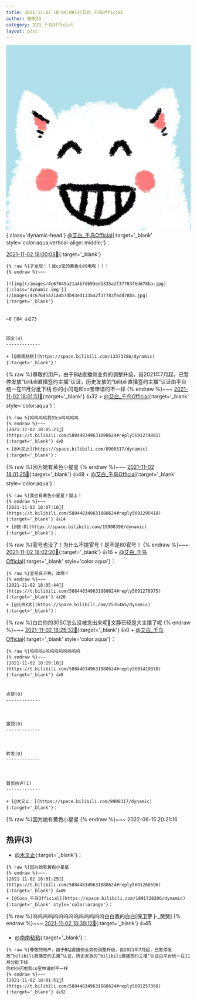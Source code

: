 ```yaml
---
title: 2021-11-02 18:00:08(4)艾白_千鸟Official
author: 御坂IO
category: 艾白_千鸟Official
layout: post
---
```


![img](/images/9ae8b9445fd0665cc014d9080156a45271be73c6.jpg){:class='dynamic-head'}
[@艾白_千鸟Official](https://space.bilibili.com/334537711/dynamic){:target='_blank' style='color:aqua;vertical-align: middle;'}：

[2021-11-02 18:00:08🔗](https://t.bilibili.com/588448349631088624){:target='_blank'}

~~~
{% raw %}才发现！！我co宝的黄色小闪电呢！！！
{% endraw %}~~~

[![img](/images/4c67645a21a4b7db93ed1335a2f37783f6dd78ba.jpg){:class='dynamic-img'}](/images/4c67645a21a4b7db93ed1335a2f37783f6dd78ba.jpg){:target='_blank'}


↪️0 💬84 👍273


回复(4)
-------------

+ [@南南粘粘](https://space.bilibili.com/13373786/dynamic){:target='_blank'}：
~~~
{% raw %}尊敬的用户，由于B站直播侧业务的调整升级，自2021年7月起，已暂停发放“bilibili直播签约主播”认证，历史发放的“bilibili直播签约主播”认证由平台统一在11月分批下线 
你的小闪电和co宝申请的不一样
{% endraw %}~~~
[2021-11-02 18:01:51🔗](https://t.bilibili.com/588448349631088624#reply5691257368){:target='_blank'} 👍32
    + [@艾白_千鸟Official](https://space.bilibili.com/334537711/dynamic){:target='_blank' style='color:aqua'}：
~~~
{% raw %}呜呜呜呜我的co呜呜呜呜
{% endraw %}~~~
[2021-11-02 18:05:21🔗](https://t.bilibili.com/588448349631088624#reply5691274881){:target='_blank'} 👍0
+ [@木又止](https://space.bilibili.com/8908317/dynamic){:target='_blank'}：
~~~
{% raw %}因为她有黄色小星星
{% endraw %}~~~
[2021-11-02 18:01:25🔗](https://t.bilibili.com/588448349631088624#reply5691260596){:target='_blank'} 👍49
    + [@艾白_千鸟Official](https://space.bilibili.com/334537711/dynamic){:target='_blank' style='color:aqua'}：
~~~
{% raw %}我也有黄色小星星！腿上！
{% endraw %}~~~
[2021-11-02 18:07:16🔗](https://t.bilibili.com/588448349631088624#reply5691295418){:target='_blank'} 👍14
+ [@辰-D](https://space.bilibili.com/19908398/dynamic){:target='_blank'}：
~~~
{% raw %}官号也没了！为什么不提官号！是不是80官号！
{% endraw %}~~~
[2021-11-02 18:02:20🔗](https://t.bilibili.com/588448349631088624#reply5691266452){:target='_blank'} 👍16
    + [@艾白_千鸟Official](https://space.bilibili.com/334537711/dynamic){:target='_blank' style='color:aqua'}：
~~~
{% raw %}官号真不熟，谁啊？
{% endraw %}~~~
[2021-11-02 18:05:44🔗](https://t.bilibili.com/588448349631088624#reply5691278975){:target='_blank'} 👍20
+ [@氏贺X太](https://space.bilibili.com/2536465/dynamic){:target='_blank'}：
~~~
{% raw %}白白你的30SC怎么没被念出来呢👀文静已经是大主播了呢
{% endraw %}~~~
[2021-11-02 18:25:32🔗](https://t.bilibili.com/588448349631088624#reply5691398604){:target='_blank'} 👍0
    + [@艾白_千鸟Official](https://space.bilibili.com/334537711/dynamic){:target='_blank' style='color:aqua'}：
~~~
{% raw %}呜呜呜u呜呜呜呜呜呜呜呜
{% endraw %}~~~
[2021-11-02 18:29:18🔗](https://t.bilibili.com/588448349631088624#reply5691419878){:target='_blank'} 👍0


点赞(0)
-------------



置顶(0)
-------------



转发(0)
-------------



首页热评(1)
-------------

+ [@木又止：](https://space.bilibili.com/8908317/dynamic){:target='_blank'}：
~~~
{% raw %}因为她有黄色小星星
{% endraw %}~~~
2022-06-15 20:21:16


热评(3)
-------------

+ [@木又止](https://space.bilibili.com/8908317/dynamic){:target='_blank'}：
~~~
{% raw %}因为她有黄色小星星
{% endraw %}~~~
[2021-11-02 18:01:25🔗](https://t.bilibili.com/588448349631088624#reply5691260596){:target='_blank'} 👍49
+ [@Coco_千鸟Official](https://space.bilibili.com/1891728206/dynamic){:target='_blank' style='color:orange'}：
~~~
{% raw %}呜呜呜呜呜呜呜呜呜呜呜呜呜呜白白我的白白[保卫萝卜_哭哭]
{% endraw %}~~~
[2021-11-02 18:39:12🔗](https://t.bilibili.com/588448349631088624#reply5691479459){:target='_blank'} 👍45
+ [@南南粘粘](https://space.bilibili.com/13373786/dynamic){:target='_blank'}：
~~~
{% raw %}尊敬的用户，由于B站直播侧业务的调整升级，自2021年7月起，已暂停发放“bilibili直播签约主播”认证，历史发放的“bilibili直播签约主播”认证由平台统一在11月分批下线 
你的小闪电和co宝申请的不一样
{% endraw %}~~~
[2021-11-02 18:01:51🔗](https://t.bilibili.com/588448349631088624#reply5691257368){:target='_blank'} 👍32


